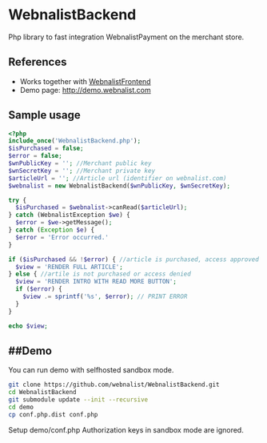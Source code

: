 # WebnalistBackend
Php library to fast integration WebnalistPayment on the merchant store.

## References
* Works together with [WebnalistFrontend](https://github.com/webnalist/WebnalistFrontend)
* Demo page: http://demo.webnalist.com

## Sample usage
```php
<?php
include_once('WebnalistBackend.php');
$isPurchased = false;
$error = false;
$wnPublicKey = ''; //Merchant public key
$wnSecretKey = ''; //Merchant private key
$articleUrl = ''; //Article url (identifier on webnalist.com)
$webnalist = new WebnalistBackend($wnPublicKey, $wnSecretKey);

try {
  $isPurchased = $webnalist->canRead($articleUrl);
} catch (WebnalistException $we) {
  $error = $we->getMessage();
} catch (Exception $e) {
  $error = 'Error occurred.'
}

if ($isPurchased && !$error) { //article is purchased, access approved
  $view = 'RENDER FULL ARTICLE';
} else { //artile is not purchased or access denied
  $view = 'RENDER INTRO WITH READ MORE BUTTON';
  if ($error) {
    $view .= sprintf('%s', $error); // PRINT ERROR
  }
}

echo $view;
```

##Demo
------
You can run demo with selfhosted sandbox mode.

```bash
git clone https://github.com/webnalist/WebnalistBackend.git
cd WebnalistBackend
git submodule update --init --recursive
cd demo
cp conf.php.dist conf.php
```

Setup demo/conf.php Authorization keys in sandbox mode are ignored.
